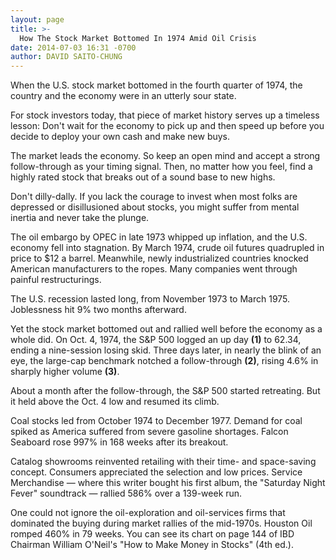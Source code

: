 ```yaml
---
layout: page
title: >-
  How The Stock Market Bottomed In 1974 Amid Oil Crisis
date: 2014-07-03 16:31 -0700
author: DAVID SAITO-CHUNG
---
```





When the U.S. stock market bottomed in the fourth quarter of 1974, the country and the economy were in an utterly sour state.


For stock investors today, that piece of market history serves up a timeless lesson: Don't wait for the economy to pick up and then speed up before you decide to deploy your own cash and make new buys.


The market leads the economy. So keep an open mind and accept a strong follow-through as your timing signal. Then, no matter how you feel, find a highly rated stock that breaks out of a sound base to new highs.


Don't dilly-dally. If you lack the courage to invest when most folks are depressed or disillusioned about stocks, you might suffer from mental inertia and never take the plunge.


The oil embargo by OPEC in late 1973 whipped up inflation, and the U.S. economy fell into stagnation. By March 1974, crude oil futures quadrupled in price to \$12 a barrel. Meanwhile, newly industrialized countries knocked American manufacturers to the ropes. Many companies went through painful restructurings.


The U.S. recession lasted long, from November 1973 to March 1975. Joblessness hit 9% two months afterward.


Yet the stock market bottomed out and rallied well before the economy as a whole did. On Oct. 4, 1974, the S&P 500 logged an up day **(1)** to 62.34, ending a nine-session losing skid. Three days later, in nearly the blink of an eye, the large-cap benchmark notched a follow-through **(2)**, rising 4.6% in sharply higher volume **(3)**.


About a month after the follow-through, the S&P 500 started retreating. But it held above the Oct. 4 low and resumed its climb.


Coal stocks led from October 1974 to December 1977. Demand for coal spiked as America suffered from severe gasoline shortages. Falcon Seaboard rose 997% in 168 weeks after its breakout.


Catalog showrooms reinvented retailing with their time- and space-saving concept. Consumers appreciated the selection and low prices. Service Merchandise — where this writer bought his first album, the "Saturday Night Fever" soundtrack — rallied 586% over a 139-week run.


One could not ignore the oil-exploration and oil-services firms that dominated the buying during market rallies of the mid-1970s. Houston Oil romped 460% in 79 weeks. You can see its chart on page 144 of IBD Chairman William O'Neil's "How to Make Money in Stocks" (4th ed.).





